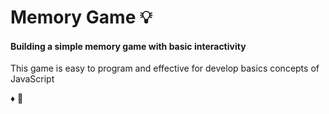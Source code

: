# Memory Game 💡

#### Building a simple memory game with basic interactivity

This game is easy to program and effective for develop basics concepts of JavaScript

♦️ 🖤